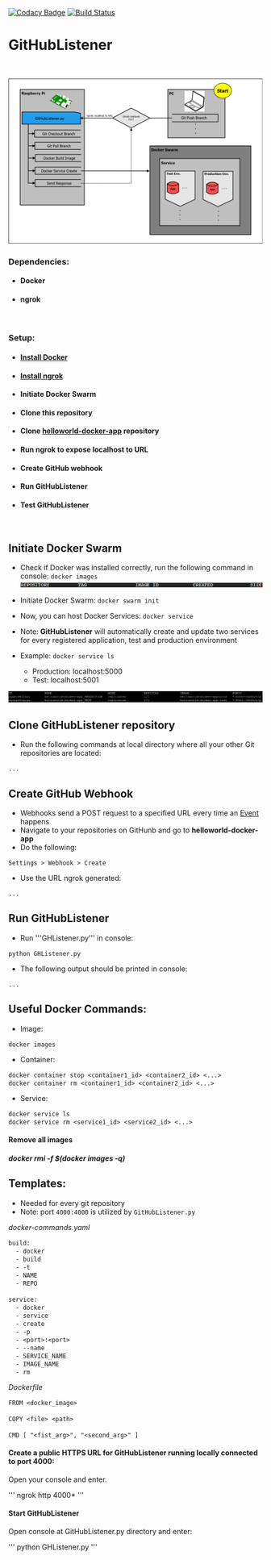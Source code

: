 [![Codacy Badge](https://api.codacy.com/project/badge/Grade/ae753c7f858c42df8a4bdb87846dfa2d)](https://www.codacy.com/app/LeonGrund/GitHubListener?utm_source=github.com&utm_medium=referral&utm_content=LeonGrund/GitHubListener&utm_campaign=badger)
[![Build Status](https://travis-ci.org/LeonGrund/GitHubListener.svg?branch=master)](https://travis-ci.org/LeonGrund/GitHubListener)


# **GitHubListener**
&nbsp;

![Topology](png/GHL-topology.png)

### Dependencies:
* #### Docker
* #### ngrok
&nbsp;

### Setup:
* #### [Install Docker](https://www.docker.com/get-docker)
* #### [Install ngrok](https://ngrok.com/download)
* #### Initiate Docker Swarm
* #### Clone **this** repository
* #### Clone [helloworld-docker-app](LINK) repository
* #### Run ngrok to expose localhost to URL
* #### Create GitHub webhook
* #### Run GitHubListener
* #### Test GitHubListener
&nbsp;

## Initiate Docker Swarm
* Check if Docker was installed correctly, run the following command in console: ```docker images```
![Docker images](png/GHL-docker_images.png)

* Initiate Docker Swarm: ```docker swarm init```

* Now, you can host Docker Services: ```docker service```
* Note: **GitHubListener** will automatically create and update two services for every registered application, test and production environment
* Example: ```docker service ls```
  * Production: localhost:5000
  * Test: localhost:5001

![Docker images](png/GHL-docker_service_ls.png)

## Clone GitHubListener repository
* Run the following commands at local directory where all your other Git repositories are located:
~~~
...
~~~

## Create GitHub Webhook
* Webhooks send a POST request to a specified URL every time an [Event](LINK) happens
* Navigate to your repositories on GitHunb and go to **helloworld-docker-app**
* Do the following:
~~~
Settings > Webhook > Create
~~~
* Use the URL ngrok generated:

~~~
...
~~~

## Run GitHubListener
* Run '''GHListener.py''' in console:
~~~
python GHListener.py
~~~
* The following output should be printed in console:
~~~
...
~~~



## Useful Docker Commands:
* Image:
```
docker images
```
* Container:
```
docker container stop <container1_id> <container2_id> <...>
docker container rm <container1_id> <container2_id> <...>
```
* Service:
```
docker service ls
docker service rm <service1_id> <service2_id> <...>
```






#### Remove all images
##### docker rmi -f $(docker images -q)


## Templates:
* Needed for every git repository
* Note: port ```4000:4000``` is utilized by ```GitHubListener.py```

_docker-commands.yaml_  

~~~
build:
  - docker
  - build
  - -t
  - NAME
  - REPO

service:
  - docker
  - service
  - create
  - -p
  - <port>:<port>
  - --name
  - SERVICE_NAME
  - IMAGE_NAME
  - rm

~~~


_Dockerfile_

~~~
FROM <docker_image>

COPY <file> <path>

CMD [ "<fist_arg>", "<second_arg>" ]

~~~




#### Create a public HTTPS URL for **GitHubListener** running locally connected to port 4000:
Open your console and enter.

'''
ngrok http 4000*
'''

#### Start GitHubListener
Open console at GitHubListener.py directory and enter:

'''
python GHListener.py
'''
